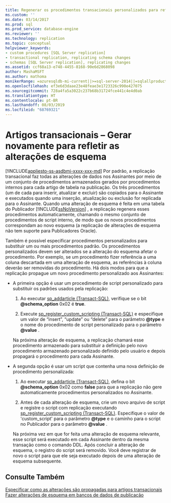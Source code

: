 ```yaml
---
title: Regenerar os procedimentos transacionais personalizados para refletir alterações de esquema | Microsoft Docs
ms.custom: ''
ms.date: 03/14/2017
ms.prod: sql
ms.prod_service: database-engine
ms.reviewer: ''
ms.technology: replication
ms.topic: conceptual
helpviewer_keywords:
- custom procedures [SQL Server replication]
- transactional replication, replicating schema changes
- schemas [SQL Server replication], replicating changes
ms.assetid: ccf68a13-e748-4455-8168-90e6d2868098
author: MashaMSFT
ms.author: mathoma
monikerRange: =azuresqldb-mi-current||>=sql-server-2014||=sqlallproducts-allversions
ms.openlocfilehash: ef3e6d3daae23e48feae3e1723326c990e427075
ms.sourcegitcommit: 728a4fa5a3022c237b68b31724fce441c4e4d0ab
ms.translationtype: HT
ms.contentlocale: pt-BR
ms.lasthandoff: 08/03/2019
ms.locfileid: "68769321"
---
```

# <a name="transactional-articles---regenerate-to-reflect-schema-changes"></a>Artigos transacionais – Gerar novamente para refletir as alterações de esquema
[!INCLUDE[appliesto-ss-asdbmi-xxxx-xxx-md](../../../includes/appliesto-ss-asdbmi-xxxx-xxx-md.md)]
  Por padrão, a replicação transacional faz todas as alterações de dados nos Assinantes por meio de um conjunto de procedimentos armazenados gerados por procedimentos internos para cada artigo de tabela na publicação. Os três procedimentos (um de cada para inserir, atualizar e excluir) são copiados para o Assinante e executados quando uma inserção, atualização ou exclusão for replicada para o Assinante. Quando uma alteração de esquema é feita em uma tabela do Publicador [!INCLUDE[ssNoVersion](../../../includes/ssnoversion-md.md)] , a replicação regenera esses procedimentos automaticamente, chamando o mesmo conjunto de procedimentos de script interno, de modo que os novos procedimentos correspondam ao novo esquema (a replicação de alterações de esquema não tem suporte para Publicadores Oracle).  
  
 Também é possível especificar procedimentos personalizados para substituir um ou mais procedimentos padrão. Os procedimentos personalizados devem ser alterados se a alteração do esquema afetar o procedimento. Por exemplo, se um procedimento fizer referência a uma coluna descartada em uma alteração de esquema, as referências à coluna deverão ser removidas do procedimento. Há dois modos para que a replicação propague um novo procedimento personalizado aos Assinantes:  
  
-   A primeira opção é usar um procedimento de script personalizado para substituir os padrões usados pela replicação:  
  
    1.  Ao executar [sp_addarticle &#40;Transact-SQL&#41;](../../../relational-databases/system-stored-procedures/sp-addarticle-transact-sql.md), verifique se o bit **@schema_option** 0x02 é **true**.  
  
    2.  Execute [sp_register_custom_scripting &#40;Transact-SQL&#41;](../../../relational-databases/system-stored-procedures/sp-register-custom-scripting-transact-sql.md) e especifique um valor de “insert”, “update” ou “delete” para o parâmetro **@type** e o nome do procedimento de script personalizado para o parâmetro **@value** .  
  
     Na próxima alteração de esquema, a replicação chamará esse procedimento armazenado para substituir a definição pelo novo procedimento armazenado personalizado definido pelo usuário e depois propagará o procedimento para cada Assinante.  
  
-   A segunda opção é usar um script que contenha uma nova definição de procedimento personalizada:  
  
    1.  Ao executar [sp_addarticle &#40;Transact-SQL&#41;](../../../relational-databases/system-stored-procedures/sp-addarticle-transact-sql.md), defina o bit **@schema_option** 0x02 como **false** para que a replicação não gere automaticamente procedimentos personalizados no Assinante.  
  
    2.  Antes de cada alteração de esquema, crie um novo arquivo de script e registre o script com replicação executando [sp_register_custom_scripting &#40;Transact-SQL&#41;](../../../relational-databases/system-stored-procedures/sp-register-custom-scripting-transact-sql.md). Especifique o valor de 'custom_script' para o parâmetro **@type** e o caminho para o script no Publicador para o parâmetro **@value** .  
  
     Na próxima vez em que for feita uma alteração de esquema relevante, esse script será executado em cada Assinante dentro da mesma transação como o comando DDL. Após concluir a alteração de esquema, o registro do script será removido. Você deve registrar de novo o script para que ele seja executado depois de uma alteração de esquema subsequente.  
  
## <a name="see-also"></a>Consulte Também  
 [Especificar como as alterações são propagadas para artigos transacionais](../../../relational-databases/replication/transactional/transactional-articles-specify-how-changes-are-propagated.md)   
 [Fazer alterações de esquema em bancos de dados de publicação](../../../relational-databases/replication/publish/make-schema-changes-on-publication-databases.md)  
  
  
